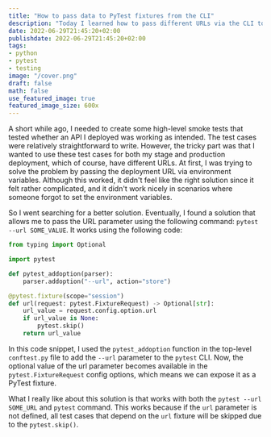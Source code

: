 ```yaml
---
title: "How to pass data to PyTest fixtures from the CLI"
description: "Today I learned how to pass different URLs via the CLI to PyTest fixtures to make my test reusable on different API deployments."
date: 2022-06-29T21:45:20+02:00
publishdate: 2022-06-29T21:45:20+02:00
tags:
- python
- pytest
- testing
image: "/cover.png"
draft: false
math: false
use_featured_image: true
featured_image_size: 600x
---
```


A short while ago, I needed to create some high-level smoke tests that tested whether an API I deployed was working as intended.
The test cases were relatively straightforward to write.
However, the tricky part was that I wanted to use these test cases for both my stage and production deployment, which of course, have different URLs.
At first, I was trying to solve the problem by passing the deployment URL via environment variables.
Although this worked, it didn't feel like the right solution since it felt rather complicated, and it didn't work nicely in scenarios where someone forgot to set the environment variables.

So I went searching for a better solution. Eventually, I found a solution that allows me to pass the URL parameter using the following command: `pytest --url SOME_VALUE`.
It works using the following code:

```python {linenos=table,hl_lines=[],linenostart=1}
from typing import Optional

import pytest

def pytest_addoption(parser):
    parser.addoption("--url", action="store")

@pytest.fixture(scope="session")
def url(request: pytest.FixtureRequest) -> Optional[str]:
    url_value = request.config.option.url
    if url_value is None:
        pytest.skip()
    return url_value
```

In this code snippet, I used the `pytest_addoption` function in the top-level `conftest.py` file to add the `--url` parameter to the `pytest` CLI.
Now, the optional value of the url parameter becomes available in the `pytest.FixtureRequest` config options, which means we can expose it as a PyTest fixture.

What I really like about this solution is that works with both the `pytest --url SOME_URL` and `pytest` command.
This works because if the `url` parameter is not defined, all test cases that depend on the `url` fixture will be skipped due to the `pytest.skip()`.
